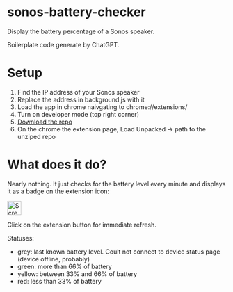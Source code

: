 # sonos-battery-checker
Display the battery percentage of a Sonos speaker.

Boilerplate code generate by ChatGPT.

# Setup

1. Find the IP address of your Sonos speaker
2. Replace the address in background.js with it
3. Load the app in chrome naivgating to chrome://extensions/
4. Turn on developer mode (top right corner)
5. [Download the repo](https://github.com/qbalin/sonos-battery-checker/archive/refs/heads/main.zip)
6. On the chrome the extension page, Load Unpacked -> path to the unziped repo

# What does it do?
Nearly nothing. It just checks for the battery level every minute and displays it as a badge on the extension icon:

<img width="32" alt="Screenshot 2023-04-16 at 6 26 05 PM" src="https://user-images.githubusercontent.com/10332573/232346090-86baa31a-3b13-4b87-b629-727b6430a5a9.png">

Click on the extension button for immediate refresh.

Statuses:
- grey: last known battery level. Coult not connect to device status page (device offline, probably)
- green: more than 66% of battery
- yellow: between 33% and 66% of battery
- red: less than 33% of battery
